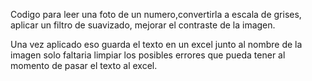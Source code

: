 Codigo para leer una foto de un numero,convertirla a escala de grises, aplicar un filtro de suavizado, mejorar el contraste de la imagen.

Una vez aplicado eso guarda el texto en un excel junto al nombre de la imagen solo faltaria limpiar los posibles errores que pueda tener al momento de
pasar el texto al excel. 


